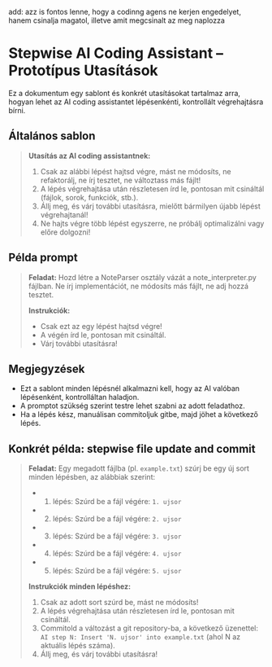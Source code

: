 add: azz is fontos lenne, hogy a codinng agens ne kerjen engedelyet, hanem csinalja magatol, illetve amit megcsinalt az meg naplozza


# Stepwise AI Coding Assistant – Prototípus Utasítások

Ez a dokumentum egy sablont és konkrét utasításokat tartalmaz arra, hogyan lehet az AI coding assistantet lépésenkénti, kontrollált végrehajtásra bírni.

## Általános sablon

> **Utasítás az AI coding assistantnek:**
> 
> 1. Csak az alábbi lépést hajtsd végre, mást ne módosíts, ne refaktorálj, ne írj tesztet, ne változtass más fájlt!
> 2. A lépés végrehajtása után részletesen írd le, pontosan mit csináltál (fájlok, sorok, funkciók, stb.).
> 3. Állj meg, és várj további utasításra, mielőtt bármilyen újabb lépést végrehajtanál!
> 4. Ne hajts végre több lépést egyszerre, ne próbálj optimalizálni vagy előre dolgozni!

## Példa prompt

> **Feladat:** Hozd létre a NoteParser osztály vázát a note_interpreter.py fájlban. Ne írj implementációt, ne módosíts más fájlt, ne adj hozzá tesztet.
> 
> **Instrukciók:**
> - Csak ezt az egy lépést hajtsd végre!
> - A végén írd le, pontosan mit csináltál.
> - Várj további utasításra!

## Megjegyzések
- Ezt a sablont minden lépésnél alkalmazni kell, hogy az AI valóban lépésenként, kontrolláltan haladjon.
- A promptot szükség szerint testre lehet szabni az adott feladathoz.
- Ha a lépés kész, manuálisan commitoljuk gitbe, majd jöhet a következő lépés.

## Konkrét példa: stepwise file update and commit

> **Feladat:**
> Egy megadott fájlba (pl. `example.txt`) szúrj be egy új sort minden lépésben, az alábbiak szerint:
> - 1. lépés: Szúrd be a fájl végére: `1. ujsor`
> - 2. lépés: Szúrd be a fájl végére: `2. ujsor`
> - 3. lépés: Szúrd be a fájl végére: `3. ujsor`
> - 4. lépés: Szúrd be a fájl végére: `4. ujsor`
> - 5. lépés: Szúrd be a fájl végére: `5. ujsor`
>
> **Instrukciók minden lépéshez:**
> 1. Csak az adott sort szúrd be, mást ne módosíts!
> 2. A lépés végrehajtása után részletesen írd le, pontosan mit csináltál.
> 3. Commitold a változást a git repository-ba, a következő üzenettel: `AI step N: Insert 'N. ujsor' into example.txt` (ahol N az aktuális lépés száma).
> 4. Állj meg, és várj további utasításra! 